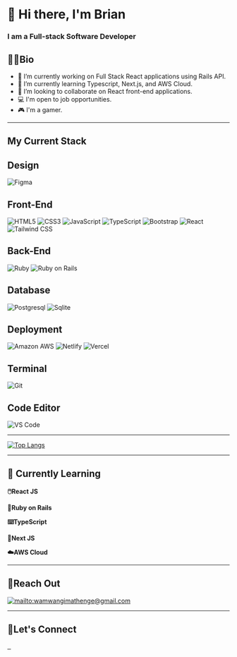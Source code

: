 # 🦁 Hi there, I'm Brian
### I am a Full-stack Software Developer

## 👨‍💻Bio
- 🔭 I’m currently working on Full Stack React applications using Rails API.
- 🌱 I’m currently learning Typescript, Next.js, and AWS Cloud.
- 👯 I’m looking to collaborate on React front-end applications.
- 💻 I'm open to job opportunities.
- 🎮 I'm a gamer.


---
## My Current Stack

## Design
![Figma](https://img.shields.io/badge/Figma-F24E1E?style=for-the-badge&logo=figma&logoColor=white)


## Front-End
![HTML5](https://img.shields.io/badge/html5-%23E34F26.svg?style=for-the-badge&logo=html5&logoColor=white) 
![CSS3](https://img.shields.io/badge/css3-%231572B6.svg?style=for-the-badge&logo=css3&logoColor=white) 
![JavaScript](https://img.shields.io/badge/javascript-%23323330.svg?style=for-the-badge&logo=javascript&logoColor=%23F7DF1E) 
![TypeScript](https://img.shields.io/badge/typescript-%23007ACC.svg?style=for-the-badge&logo=typescript&logoColor=white) 
![Bootstrap](https://img.shields.io/badge/bootstrap-%23563D7C.svg?style=for-the-badge&logo=bootstrap&logoColor=white) 
![React](https://img.shields.io/badge/react-%2320232a.svg?style=for-the-badge&logo=react&logoColor=%2361DAFB) 
![Tailwind CSS](https://img.shields.io/badge/Tailwind_CSS-38B2AC?style=for-the-badge&logo=tailwind-css&logoColor=white) 


## Back-End
![Ruby](https://img.shields.io/badge/ruby-%23CC342D.svg?style=for-the-badge&logo=ruby&logoColor=white) 
![Ruby on Rails](https://img.shields.io/badge/Ruby_on_Rails-CC0000?style=for-the-badge&logo=ruby-on-rails&logoColor=white) 


## Database
![Postgresql](https://img.shields.io/badge/PostgreSQL-316192?style=for-the-badge&logo=postgresql&logoColor=white) 
![Sqlite](https://img.shields.io/badge/SQLite-07405E?style=for-the-badge&logo=sqlite&logoColor=white) 


## Deployment
![Amazon AWS](https://img.shields.io/badge/Amazon_AWS-FF9900?style=for-the-badge&logo=amazonaws&logoColor=white) 
![Netlify](https://img.shields.io/badge/Netlify-00C7B7?style=for-the-badge&logo=netlify&logoColor=white) 
![Vercel](https://img.shields.io/badge/Vercel-000000?style=for-the-badge&logo=vercel&logoColor=white) 


## Terminal
![Git](https://img.shields.io/badge/GIT-E44C30?style=for-the-badge&logo=git&logoColor=white) 

## Code Editor
![VS Code](https://img.shields.io/badge/Visual_Studio_Code-0078D4?style=for-the-badge&logo=visual%20studio%20code&logoColor=white)

---
[![Top Langs](https://github-readme-stats-git-masterrstaa-rickstaa.vercel.app/api/top-langs/?username=wamwangi-mathenge&theme=blue-green&hide_border=false)](https://github.com/wamwangi-mathenge/github-readme-stats)


---

## 🔨 Currently Learning

**🖱️React JS**

**💎Ruby on Rails**

**⌨️TypeScript**

**🎨Next JS**

**☁️AWS Cloud**

---

## 📧Reach Out
<a href="mailto:wamwangimathenge@gmail.com">
    <img 
        src="https://img.shields.io/badge/Gmail-D14836?style=for-the-badge&logo=gmail&logoColor=white"
        alt="mailto:wamwangimathenge@gmail.com"
    >
</a>

---
## 🤝Let's Connect


<a href="https://www.linkedin.com/in/brian-mathenge-aa4981221/">
    <img 
        src="https://img.shields.io/badge/LinkedIn-0077B5?style=for-the-badge&logo=linkedin&logoColor=white"
        alt=""
    >
</a>
<a href="https://twitter.com/_BrianMathenge">
    <img 
        src="https://img.shields.io/badge/Twitter-1DA1F2?style=for-the-badge&logo=twitter&logoColor=white"
        alt=""
    >
</a>
<a href="https://open.spotify.com/user/31nnkjaj4vytrf2nqpq2e44t6w3y?si=2354117e0ca94d4c">
    <img 
        src="https://img.shields.io/badge/Spotify-1ED760?&style=for-the-badge&logo=spotify&logoColor=white"
        alt=""
    >
</a>